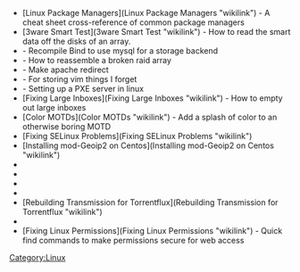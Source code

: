 -   [Linux Package Managers](Linux Package Managers "wikilink") - A
    cheat sheet cross-reference of common package managers
-   [3ware Smart Test](3ware Smart Test "wikilink") - How to read the
    smart data off the disks of an array.
-   <Bind-Mysql> - Recompile Bind to use mysql for a storage backend
-   <Failed-Raid-Rescue> - How to reassemble a broken raid array
-   <Htaccess-redirects> - Make apache redirect
-   <Vim> - For storing vim things I forget
-   <Pxe> - Setting up a PXE server in linux
-   [Fixing Large Inboxes](Fixing Large Inboxes "wikilink") - How to
    empty out large inboxes
-   [Color MOTDs](Color MOTDs "wikilink") - Add a splash of color to an
    otherwise boring MOTD
-   [Fixing SELinux Problems](Fixing SELinux Problems "wikilink")
-   [Installing mod-Geoip2 on
    Centos](Installing mod-Geoip2 on Centos "wikilink")
-   <Iodine>
-   <Iptables-Nat>
-   <Listps>
-   <N2n>
-   [Rebuilding Transmission for
    Torrentflux](Rebuilding Transmission for Torrentflux "wikilink")
-   <SMART>
-   [Fixing Linux Permissions](Fixing Linux Permissions "wikilink") -
    Quick find commands to make permissions secure for web access

<Category:Linux>
